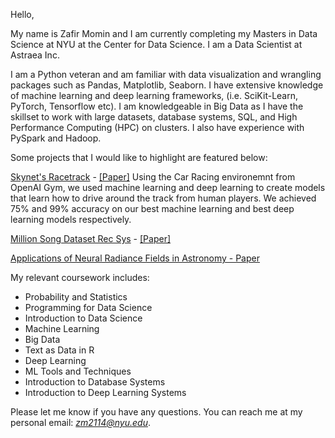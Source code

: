 Hello,

My name is Zafir Momin and I am currently completing my Masters in Data Science at NYU at the Center for Data Science. I am a Data Scientist at Astraea Inc. 

I am a Python veteran and am familiar with data visualization and wrangling packages such as Pandas, Matplotlib, Seaborn. I have extensive knowledge of machine learning and deep learning frameworks, (i.e. SciKit-Learn, PyTorch, Tensorflow etc). I am knowledgeable in Big Data as I have the skillset to work with large datasets, database systems, SQL, and High Performance Computing (HPC) on clusters. I also have experience with PySpark and Hadoop.

Some projects that I would like to highlight are featured below:

[Skynet's Racetrack](https://github.com/Z-Momin/IDS---Final-Project) - [[Paper]](https://github.com/Z-Momin/IDS---Final-Project/blob/master/IDSFinalPaper.pdf)
  Using the Car Racing environemnt from OpenAI Gym, we used machine learning and deep learning to create models that learn how to drive around the track from human players. We achieved 75% and 99% accuracy on our best machine learning and best deep learning models respectively.  

[Million Song Dataset Rec Sys](https://github.com/Z-Momin/MSD-RecSys) - [[Paper]](https://github.com/Z-Momin/MSD-RecSys/blob/main/FinalReport.pdf)

[Applications of Neural Radiance Fields in Astronomy - Paper](https://github.com/Z-Momin/Capstone/blob/main/FinalReport.pdf)

My relevant coursework includes:
- Probability and Statistics
- Programming for Data Science
- Introduction to Data Science
- Machine Learning
- Big Data
- Text as Data in R
- Deep Learning
- ML Tools and Techniques
- Introduction to Database Systems
- Introduction to Deep Learning Systems

Please let me know if you have any questions. You can reach me at my personal email: *zm2114@nyu.edu*. 

<!---
Z-Momin/Z-Momin is a ✨ special ✨ repository because its `README.md` (this file) appears on your GitHub profile.
You can click the Preview link to take a look at your changes.
--->
